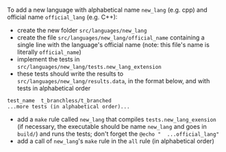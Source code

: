 
To add a new language with alphabetical name `new_lang` (e.g. cpp) and official name `official_lang` (e.g. C++):

   - create the new folder `src/languages/new_lang`
   - create the file `src/languages/new_lang/official_name` containing a single line with the language's official name (note: this file's name is literally `official_name`)
   - implement the tests in `src/languages/new_lang/tests.new_lang_extension`
   - these tests should write the results to `src/languages/new_lang/results.data`, in the format below, and with tests in alphabetical order
   ```
   test_name  t_branchless/t_branched
   ...more tests (in alphabetical order)...
   ```
   - add a `make` rule called `new_lang` that compiles `tests.new_lang_exension` (if necessary, the executable should be name `new_lang` and goes in `build/`) and runs the tests; don't forget the `@echo "  ...official_lang"`
   - add a call of `new_lang`'s `make` rule in the `all` rule (in alphabetical order) 